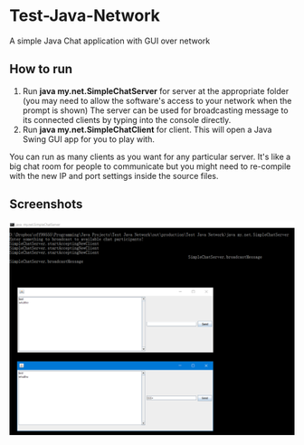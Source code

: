 # Test-Java-Network

A simple Java Chat application with GUI over network

## How to run

1. Run **java my.net.SimpleChatServer** for server at the appropriate folder (you may need to allow the software's access to your network when the prompt is shown) The server can be used for broadcasting message to its connected clients by typing into the console directly.
2. Run **java my.net.SimpleChatClient** for client. This will open a Java Swing GUI app for you to play with.

You can run as many clients as you want for any particular server. It's like a big chat room for people to communicate but you might need to re-compile with the new IP and port settings inside the source files.

## Screenshots

![chat client](/img/2016-09-03_11-19-17.png)
